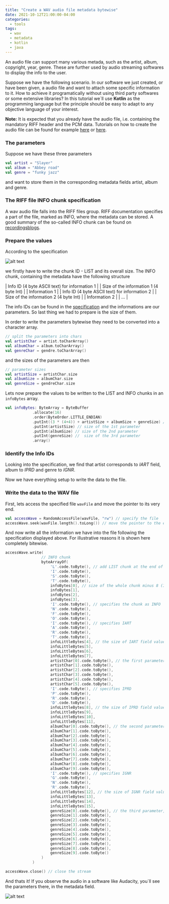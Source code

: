 ```yaml
---
title: "Create a WAV audio file metadata bytewise"
date: 2021-10-12T21:00:00-04:00
categories:
  - tools
tags:
  - wav
  - metadata
  - kotlin
  - java
---
```


An audio file can support many various metada, such as the artist, album, copyright, year, genre. These are further used by audio streaming softwares to display the info to the user. 

Suppose we have the following scenario. In our software we just created, or have been given, a audio file and want to attach some specific information to it. How to achieve it programatically without using third party softwares or some extensive libraries? In this tutorial we`ll use **Kotlin** as the programming language but the principle should be easy to adapt to any objective language of your interest. 

**Note:** It is expected that you already have the audio file, i.e. containing the mandatory RIFF header and the PCM data. Tutorials on how to create the audio file can be found for example 
[here](wavaudiourl1) or [here](wavaudiourl2).

### The parameters

Suppose we have these three parameters

```kotlin
val artist = "Slayer"
val album = "Abbey road"
val genre = "funky jazz"
```

and want to store them in the corresponding metadata fields artist, album and genre.

### The RIFF file INFO chunk specification

A wav audio file falls into the RIFF files group. RIFF documentation specifies a part of the file, marked as INFO, where the metadata can be stored. A good summary of the so-called INFO chunk can be found on [recordingsblogs](infochunk). 

### Prepare the values 

According to the specification

![alt text][riffheaderpic]

we firstly have to write the chunk ID - LIST and its overall size. The INFO chunk, containing the metadata have the following structure

| Info ID (4 byte ASCII text) for information 1 | 
| Size of the information 1 (4 byte Int) | 
| Information 1 |
| Info ID (4 byte ASCII text) for information 2 | 
| Size of the information 2 (4 byte Int) | 
| Information 2 | 
| ... |

The info IDs can be found in the [specification](infochunk) and the informations are our parameters. So last thing we had to prepare is the size of them. 

In order to write the parameters bytewise they need to be converted into a character array.

```kotlin
// split the parameters into chars
val artistChar = artist.toCharArray()
val albumChar = album.toCharArray()
val genreChar = gendre.toCharArray()
```

and the sizes of the parameters are then

```kotlin
// parameter sizes
val artistSize = artistChar.size
val albumSize = albumChar.size
val genreSize = gendreChar.size
```

Lets now prepare the values to be written to the LIST and INFO chunks in an `infoBytes` array.

```kotlin
val infoBytes: ByteArray = ByteBuffer
            .allocate(16)
            .order(ByteOrder.LITTLE_ENDIAN)
            .putInt((3 * (4+4)) + artistSize + albumSize + genreSize) // size of the whole INFO chunk minus 8
            .putInt(artistSize) // size of the 1st parameter 
            .putInt(albumSize) // size of the 2nd parameter
            .putInt(genreSize) //  size of the 3rd parameter
            .array()
```

### Identify the Info IDs

Looking into the specification, we find that artist corresponds to *IART* field, album to *IPRD* and genre to *IGNR*.

Now we have everything setup to write the data to the file.

### Write the data to the WAV file

First, lets access the specified file `wavFile` and move the pointer to its very end.

```kotlin
val accessWave = RandomAccessFile(wavFile, "rw") // specify the file
accessWave.seek(wavFile.length().toLong()) // move the pointer to the end
```

And now write all the information we have into the file following the specification displayed above. For illustrative reasons it is shown here completely bitewise.

```kotlin
accessWave.write(
                // INFO chunk
                byteArrayOf(
                    'L'.code.toByte(), // add LIST chunk at the end of the file
                    'I'.code.toByte(),
                    'S'.code.toByte(),
                    'T'.code.toByte(),
                    infoBytes[0], // size of the whole chunk minus 8 (Int)
                    infoBytes[1],
                    infoBytes[2],
                    infoBytes[3],
                    'I'.code.toByte(), // specifies the chunk as INFO
                    'N'.code.toByte(),
                    'F'.code.toByte(),
                    'O'.code.toByte(),
                    'I'.code.toByte(), // specifies IART
                    'A'.code.toByte(),
                    'R'.code.toByte(),
                    'T'.code.toByte(),
                    infoLittleBytes[4], // the size of IART field value
                    infoLittleBytes[5],
                    infoLittleBytes[6],
                    infoLittleBytes[7],
                    artistChar[0].code.toByte(), // the first parameter, saved in IART
                    artistChar[1].code.toByte(),
                    artistChar[2].code.toByte(),
                    artistChar[3].code.toByte(),
                    artistChar[4].code.toByte(),
                    artistChar[5].code.toByte(),
                    'I'.code.toByte(), // specifies IPRD
                    'P'.code.toByte(),
                    'R'.code.toByte(),
                    'D'.code.toByte(),
                    infoLittleBytes[8], // the size of IPRD field value (Int)
                    infoLittleBytes[9],
                    infoLittleBytes[10],
                    infoLittleBytes[11],
                    albumChar[0].code.toByte(), // the second parameter, saved in IPRD
                    albumChar[1].code.toByte(),
                    albumChar[2].code.toByte(),
                    albumChar[3].code.toByte(),
                    albumChar[4].code.toByte(),
                    albumChar[5].code.toByte(),
                    albumChar[6].code.toByte(),
                    albumChar[7].code.toByte(),
                    albumChar[8].code.toByte(),
                    albumChar[9].code.toByte(),
                    'I'.code.toByte(), // specifies IGNR
                    'G'.code.toByte(),
                    'N'.code.toByte(),
                    'R'.code.toByte(),
                    infoLittleBytes[12], // the size of IGNR field value (Int)
                    infoLittleBytes[13],
                    infoLittleBytes[14],
                    infoLittleBytes[15],
                    genreSize[0].code.toByte(), // the third parameter, saved in IGNR
                    genreSize[1].code.toByte(),
                    genreSize[2].code.toByte(),
                    genreSize[3].code.toByte(),
                    genreSize[4].code.toByte(),
                    genreSize[5].code.toByte(),
                    genreSize[6].code.toByte(),
                    genreSize[7].code.toByte(),
                    genreSize[8].code.toByte(),
                    genreSize[9].code.toByte()
                )
            )

accessWave.close() // close the stream
```

And thats it! If you observe the audio in a software like Audacity, you`ll see the parameters there, in the metadata field.

![alt text][audacitypic]


[wavaudiourl1]: https://stackoverflow.com/questions/22695723/create-valid-wav-file-header-for-streams-in-memory
[wavaudiourl2]: https://stackoverflow.com/questions/9179536/writing-pcm-recorded-data-into-a-wav-file-java-android
[infochunk]: https://www.recordingblogs.com/wiki/list-chunk-of-a-wave-file
[riffheaderpic]: https://github.com/vojtaiii/personal_site/blob/gh-pages/assets/images/riff_metadata/riff_header.JPG?raw=true
[audacitypic]: https://github.com/vojtaiii/personal_site/blob/gh-pages/assets/images/riff_metadata/audacity.JPG?raw=true


